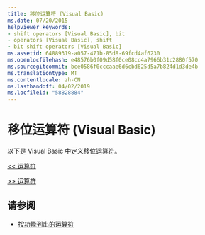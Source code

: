 ```yaml
---
title: 移位运算符 (Visual Basic)
ms.date: 07/20/2015
helpviewer_keywords:
- shift operators [Visual Basic], bit
- operators [Visual Basic], shift
- bit shift operators [Visual Basic]
ms.assetid: 64889319-a057-471b-85d8-69fcd4af6230
ms.openlocfilehash: e48576b0f09d58f0ce08cc4a7966b31c2880f570
ms.sourcegitcommit: bce0586f0cccaae6d6cbd625d5a7b824d1d3de4b
ms.translationtype: MT
ms.contentlocale: zh-CN
ms.lasthandoff: 04/02/2019
ms.locfileid: "58828884"
---
```

# <a name="bit-shift-operators-visual-basic"></a>移位运算符 (Visual Basic)
以下是 Visual Basic 中定义移位运算符。  
  
 [<\< 运算符](../../../visual-basic/language-reference/operators/left-shift-operator.md)  
  
 [>> 运算符](../../../visual-basic/language-reference/operators/right-shift-operator.md)  
  
## <a name="see-also"></a>请参阅

- [按功能列出的运算符](../../../visual-basic/language-reference/operators/operators-listed-by-functionality.md)
